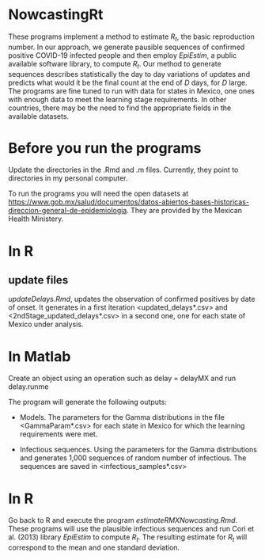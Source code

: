 # NowcastingRt

These programs implement a method to estimate $R_t$, the basic reproduction number. In our approach, we generate pausible sequences of confirmed positive COVID-19 infected people and then employ *EpiEstim*, a public available software library, to compute $R_t$. 
Our method to generate sequences describes statistically the day to day variations of updates and predicts what would it be the 
final count at the end of *D* days, for *D* large.  The programs are fine tuned to run with data for states in Mexico, one ones with enough data to meet the learning stage requirements. In other countries, there may be the need to find the appropriate fields in the available datasets.


# Before you run the programs
Update the directories in the .Rmd and .m files. Currently, they point to directories in my personal computer.

To run the programs you will need the open datasets at https://www.gob.mx/salud/documentos/datos-abiertos-bases-historicas-direccion-general-de-epidemiologia. They are provided by the Mexican Health Ministery.

# In R
## update files
*updateDelays.Rmd*, updates the observation of confirmed positives by date of onset.
It generates in a first iteration <updated_delays*.csv> and <2ndStage_updated_delays*.csv> in a second one, one for each state of Mexico under analysis. 

# In Matlab

Create an object using an operation such as delay = delayMX and run delay.runme

The program will generate the following outputs:

* Models. The parameters for the Gamma distributions
in the file <GammaParam*.csv> for each state in Mexico for which the learning requirements were met.


* Infectious sequences. 
Using the parameters for the Gamma distributions and generates 1,000 sequences of random number of infectious. The sequences are saved in <infectious_samples*.csv>

# In R
Go back to R and execute the program *estimateRMXNowcasting.Rmd*. These programs will use the plausible infectious sequences and run Cori et al. (2013) library  *EpiEstim*  to compute $R_t$. The resulting estimate for $R_t$ will correspond to the mean and one standard deviation.

